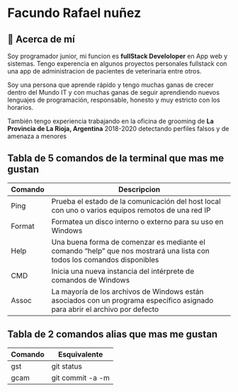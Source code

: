 # Facundo Rafael nuñez

## 🚀 Acerca de mí

Soy programador junior, mi funcion es **fullStack Develoloper** en App web y sistemas. Tengo experencia en algunos proyectos personales fullstack con una app de administracion de pacientes de veterinaria entre otros.

Soy una persona que aprende rápido y tengo muchas ganas de crecer dentro del Mundo IT y con muchas ganas de seguir aprendiendo nuevos lenguajes de programación, responsable, honesto y muy estricto con los horarios.

También tengo experiencia trabajando en la oficina de grooming de **La Provincia de La Rioja, Argentina** 2018-2020 detectando perfiles falsos y de amenaza a menores

## Tabla de 5 comandos de la terminal que mas me gustan

| Comando | Descripcion |
| ------ | ------ |
| Ping | Prueba el estado de la comunicación del host local con uno o varios equipos remotos de una red IP | 
| Format | Formatea un disco interno o externo para su uso en Windows | 
|Help | Una buena forma de comenzar es mediante el comando “help” que nos mostrará una lista con todos los comandos disponibles | 
| CMD |  Inicia una nueva instancia del intérprete de comandos de Windows | 
| Assoc | La mayoría de los archivos de Windows están asociados con un programa específico asignado para abrir el archivo por defecto | 

## Tabla de 2 comandos alias que mas me gustan
| Comando | Esquivalente |
| ------ | ------ |
| gst | git status | 
| gcam | git commit -a -m | 
